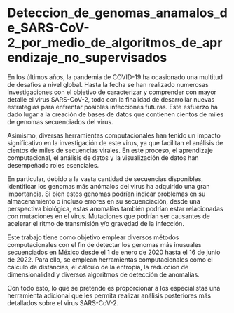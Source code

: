 # Deteccion_de_genomas_anamalos_de_SARS-CoV-2_por_medio_de_algoritmos_de_aprendizaje_no_supervisados

En los últimos años, la pandemia de COVID-19 ha ocasionado una multitud de desafíos a nivel global. Hasta la fecha se han realizado numerosas investigaciones con el objetivo de caracterizar y comprender con mayor detalle el virus SARS-CoV-2, todo con la finalidad de desarrollar nuevas estrategias para enfrentar posibles infecciones futuras. Este esfuerzo ha dado lugar a la creación de bases de datos que contienen cientos de miles de genomas secuenciados del virus.

Asimismo, diversas herramientas computacionales han tenido un impacto significativo en la investigación de este virus, ya que facilitan el análisis de cientos de miles de secuencias virales. En este proceso, el aprendizaje computacional, el análisis de datos y la visualización de datos han desempeñado roles esenciales.

En particular, debido a la vasta cantidad de secuencias disponibles, identificar los genomas más anómalos del virus ha adquirido una gran importancia. Si bien estos genomas podrían indicar problemas en su almacenamiento o incluso errores en su secuenciación, desde una perspectiva biológica, estas anomalías también podrían estar relacionadas con mutaciones en el virus. Mutaciones que podrían ser causantes de acelerar el ritmo de transmisión y/o gravedad de la infección.
 
Este trabajo tiene como objetivo emplear diversos métodos computacionales con el fin de detectar los genomas más inusuales secuenciados en México desde el 1 de enero de 2020 hasta el 16 de junio de 2022.  Para ello, se emplean herramientas computacionales como el cálculo de distancias, el cálculo de la entropía, la reducción de dimensionalidad y diversos algoritmos de detección de anomalías.

Con todo esto, lo que se pretende es proporcionar a los especialistas una herramienta adicional que les permita realizar análisis posteriores más detallados sobre el virus SARS-CoV-2.
